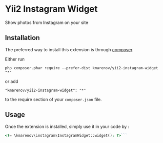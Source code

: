 Yii2 Instagram Widget
=====================
Show photos from Instagram on your site

Installation
------------

The preferred way to install this extension is through [composer](http://getcomposer.org/download/).

Either run

```
php composer.phar require --prefer-dist kmarenov/yii2-instagram-widget "*"
```

or add

```
"kmarenov/yii2-instagram-widget": "*"
```

to the require section of your `composer.json` file.


Usage
-----

Once the extension is installed, simply use it in your code by  :

```php
<?= \kmarenov\instagram\InstagramWidget::widget(); ?>```